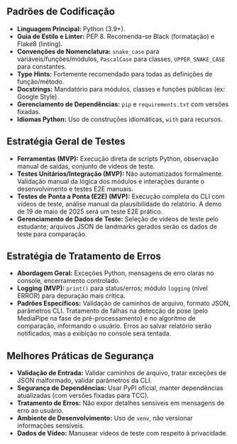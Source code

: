 ## Padrões de Codificação

- **Linguagem Principal:** Python (3.9+).
- **Guia de Estilo e Linter:** PEP 8. Recomenda-se Black (formatação) e Flake8 (linting).
- **Convenções de Nomenclatura:** `snake_case` para variáveis/funções/módulos, `PascalCase` para classes, `UPPER_SNAKE_CASE` para constantes.
- **Type Hints:** Fortemente recomendado para todas as definições de função/método.
- **Docstrings:** Mandatório para módulos, classes e funções públicas (ex: Google Style).
- **Gerenciamento de Dependências:** `pip` e `requirements.txt` com versões fixadas.
- **Idiomas Python:** Uso de construções idiomáticas, `with` para recursos.

## Estratégia Geral de Testes

- **Ferramentas (MVP):** Execução direta de scripts Python, observação manual de saídas, conjunto de vídeos de teste.
- **Testes Unitários/Integração (MVP):** Não automatizados formalmente. Validação manual da lógica dos módulos e interações durante o desenvolvimento e testes E2E manuais.
- **Testes de Ponta a Ponta (E2E) (MVP):** Execução completa do CLI com vídeos de teste, análise manual da plausibilidade do relatório. A demo de 19 de maio de 2025 será um teste E2E prático.
- **Gerenciamento de Dados de Teste:** Seleção de vídeos de teste pelo estudante; arquivos JSON de landmarks gerados serão os dados de teste para comparação.

## Estratégia de Tratamento de Erros

- **Abordagem Geral:** Exceções Python, mensagens de erro claras no console, encerramento controlado.
- **Logging (MVP):** `print()` para status/erros; módulo `logging` (nível ERROR) para depuração mais crítica.
- **Padrões Específicos:** Validação de caminhos de arquivo, formato JSON, parâmetros CLI. Tratamento de falhas na detecção de pose (pelo MediaPipe na fase de pré-processamento) e no algoritmo de comparação, informando o usuário. Erros ao salvar relatório serão notificados, mas a exibição no console será tentada.

## Melhores Práticas de Segurança

- **Validação de Entrada:** Validar caminhos de arquivo, tratar exceções de JSON malformado, validar parâmetros da CLI.
- **Segurança de Dependências:** Usar PyPI oficial, manter dependências atualizadas (com versões fixadas para TCC).
- **Tratamento de Erros:** Não expor detalhes sensíveis em mensagens de erro ao usuário.
- **Ambiente de Desenvolvimento:** Uso de `venv`, não versionar informações sensíveis.
- **Dados de Vídeo:** Manusear vídeos de teste com respeito à privacidade.
